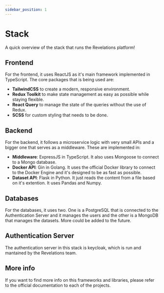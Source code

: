 ```yaml
---
sidebar_position: 1
---
```


# Stack

A quick overview of the stack that runs the Revelations platform!

## Frontend

For the frontend, it uses ReactJS as it's main framework implemented in TypeScript. The core packages that is being used are:

* **TailwindCSS** to create a modern, responsive environment.
* **Redux Toolkit** to make state management as easy as possible while staying flexible.
* **React Query** to manage the state of the queries without the use of Redux.
* **SCSS** for custom styling that needs to be done.

## Backend

For the backend, it follows a microservice logic with very small APIs and a bigger one that serves as a middleware. These are implemented in:

* **Middleware**: ExpressJS in TypeScript. It also uses Mongoose to connect to a Mongo database.
* **Docker API**: Gin in Golang. It uses the official Docker library to connect to the Docker Engine and it's designed to be as fast as possible.
* **Dataset API**: Flask in Python. It just reads the content from a file based on it's extention. It uses Pandas and Numpy.

## Databases

For the databases, it uses two. One is a PostgreSQL that is connected to the Authentication Server and it manages the users and the other is a MongoDB that manages the datasets. More could be added to the future.

## Authentication Server

The authentication server in this stack is keycloak, which is run and mantained by the Revelations team.

## More info

If you want to find more info on this frameworks and libraries, please refer to the official documentation to each of the projects.

